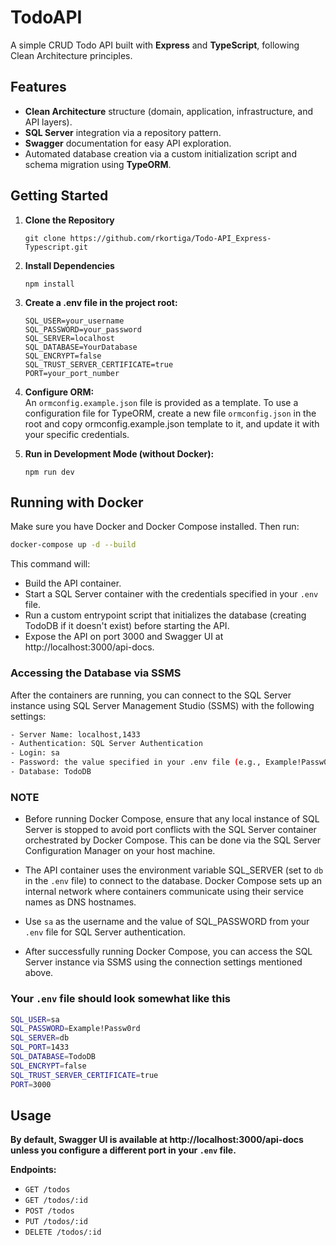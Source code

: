 # TodoAPI

A simple CRUD Todo API built with **Express** and **TypeScript**, following Clean Architecture principles.

## Features

- **Clean Architecture** structure (domain, application, infrastructure, and API layers).
- **SQL Server** integration via a repository pattern.
- **Swagger** documentation for easy API exploration.
- Automated database creation via a custom initialization script and schema migration using **TypeORM**.

## Getting Started

1. **Clone the Repository**
   ```
   git clone https://github.com/rkortiga/Todo-API_Express-Typescript.git
   ```

2. **Install Dependencies**
   ```
   npm install
   ```

3. **Create a .env file in the project root:**
   ```
   SQL_USER=your_username
   SQL_PASSWORD=your_password
   SQL_SERVER=localhost
   SQL_DATABASE=YourDatabase
   SQL_ENCRYPT=false
   SQL_TRUST_SERVER_CERTIFICATE=true
   PORT=your_port_number
   ```

4. **Configure ORM:**  
   An `ormconfig.example.json` file is provided as a template. To use a configuration file for TypeORM, create a new
   file `ormconfig.json` in the root and copy
   ormconfig.example.json template to it, and update it with your specific credentials.


5. **Run in Development Mode (without Docker):**

   ```
   npm run dev
   ```

## Running with Docker

Make sure you have Docker and Docker Compose installed. Then run:

```bash
docker-compose up -d --build
```

This command will:

- Build the API container.
- Start a SQL Server container with the credentials specified in your `.env` file.
- Run a custom entrypoint script that initializes the database (creating TodoDB if it doesn't exist) before starting the
  API.
- Expose the API on port 3000 and Swagger UI at http://localhost:3000/api-docs.

### Accessing the Database via SSMS

After the containers are running, you can connect to the SQL Server instance using SQL Server Management Studio (SSMS)
with the following settings:

```bash
- Server Name: localhost,1433
- Authentication: SQL Server Authentication
- Login: sa
- Password: the value specified in your .env file (e.g., Example!Passw0rd)
- Database: TodoDB
```

### NOTE

- Before running Docker Compose, ensure that any local instance of SQL Server is stopped to avoid port conflicts with
  the SQL Server container orchestrated by Docker Compose. This can be done via the SQL Server Configuration Manager on
  your host machine.

- The API container uses the environment variable SQL_SERVER (set to `db` in the `.env` file) to connect to the
  database.
  Docker Compose sets up an internal network where containers communicate using their service names as DNS hostnames.

- Use `sa` as the username and the value of SQL_PASSWORD from your `.env` file for SQL Server authentication.

- After successfully running Docker Compose, you can access the SQL Server instance via SSMS using the connection
  settings mentioned above.

### Your `.env` file should look somewhat like this

```bash
SQL_USER=sa
SQL_PASSWORD=Example!Passw0rd
SQL_SERVER=db
SQL_PORT=1433
SQL_DATABASE=TodoDB
SQL_ENCRYPT=false
SQL_TRUST_SERVER_CERTIFICATE=true
PORT=3000
```

## Usage

**By default, Swagger UI is available at http://localhost:3000/api-docs unless you configure a different port in
your `.env` file.**

**Endpoints:**

- `GET /todos`
- `GET /todos/:id`
- `POST /todos`
- `PUT /todos/:id`
- `DELETE /todos/:id`